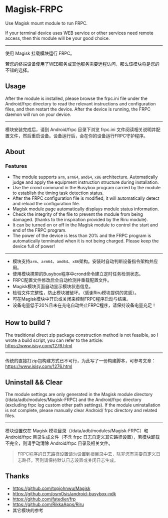 # Magisk-FRPC
Use Magisk mount module to run FRPC.

If your terminal device uses WEB service or other services need remote access, then this module will be your good choice.

---

使用 Magisk 挂载模块运行 FRPC。

若您的终端设备使用了WEB服务或其他服务需要远程访问，那么该模块将是您的不错的选择。

## Usage

After the module is installed, please browse the frpc.ini file under the Android/frpc directory to read the relevant instructions and configuration files, and then restart the device. After the device is running, the FRPC daemon will run on your device.

---

模块安装完成后，请到 Android/frpc 目录下浏览 frpc.ini 文件阅读相关说明并配置文件，然后重启设备。设备运行后，会在你的设备运行FRPC守护程序。

## About

### Features

- The module supports `arm`, `arm64`, `amd64`, `x86` architecture. Automatically judge and apply the equipment instruction structure during installation.
- Use the crond command in the Busybox program carried by the module to establish the timing task detection status.
- After the FRPC configuration file is modified, it will automatically detect and reload the configuration file.
- Magisk module page automatically displays module status information.
- Check the integrity of the file to prevent the module from being damaged. (thanks to the inspiration provided by the Riru module).
- It can be turned on or off in the Magisk module to control the start and end of the FRPC program.
- The power of the device is less than 20% and the FRPC program is automatically terminated when it is not being charged. Please keep the device full of power!

---

- 模块支持`arm`、`arm64`、`amd64`、`x86`架构。安装时自动判断设备指令架构并应用。
- 使用模块携带的Busybox程序中crond命令建立定时任务检测状态。
- FRPC配置文件修改后会自动检测并重载配置文件。
- Magisk模块页面自动显示模块状态信息。
- 检验文件完整性，防止模块被破坏。（感谢Riru模块提供的灵感）。
- 可在Magisk模块中开启或关闭来控制FRPC程序启动与结束。
- 设备电量低于20%且未在充电自动终止FRPC程序，请保持设备电量充足！

## How to build？

The traditional direct zip package construction method is not feasible, so I wrote a build script, you can refer to the article: https://www.isisy.com/1276.html

---

传统的直接打zip包构建方式已不可行，为此写了一份构建脚本，可参考文章：https://www.isisy.com/1276.html

## Uninstall && Clear

The module settings are only generated in the Magisk module directory (/data/adb/modules/Magisk-FRPC) and the Android/frpc directory (excluding frpc log custom other path settings). If the module uninstallation is not complete, please manually clear Android/ frpc directory and related files.

---

模块设置仅在 Magisk 模块目录（/data/adb/modules/Magisk-FRPC）和 Android/frpc 目录生成文件（不含 frpc 日志自定义其它路径设置），若模块卸载不完全，则请手动清除 Android/frpc 目录及相关文件。

> FRPC程序的日志路径设置请勿设置到根目录中去，除非您有需要自定义日志路径，否则请保持默认日志设置或关闭日志生成。

## Thanks

- https://github.com/topjohnwu/Magisk
- https://github.com/osm0sis/android-busybox-ndk
- https://github.com/fatedier/frp
- https://github.com/RikkaApps/Riru
- 其它模块的参考

